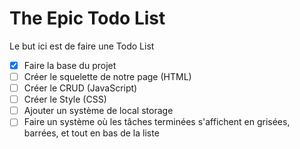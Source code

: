 # The Epic Todo List

Le but ici est de faire une Todo List


- [x] Faire la base du projet
- [ ] Créer le squelette de notre page (HTML)
- [ ] Créer le CRUD (JavaScript)
- [ ] Créer le Style (CSS)
- [ ] Ajouter un système de local storage
- [ ] Faire un système où les tâches terminées s'affichent en grisées, barrées, et tout en bas de la liste
